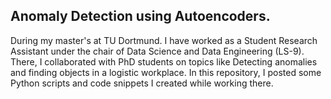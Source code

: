 ## Anomaly Detection using Autoencoders.

During my master's at TU Dortmund. I have worked as a Student Research Assistant under the chair of Data Science and Data Engineering (LS-9).
There, I collaborated with PhD students on topics like Detecting anomalies and finding objects in a logistic workplace.
In this repository, I posted some Python scripts and code snippets I created while working there.
